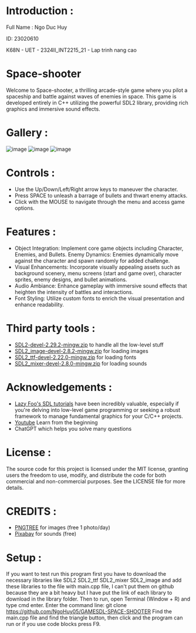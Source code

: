 # Introduction :
Full Name : Ngo Duc Huy

ID: 23020610

K68N - UET - 2324II_INT2215_21 - Lap trinh nang cao

# Space-shooter
Welcome to Space-shooter, a thrilling arcade-style game where you pilot a spaceship and battle against waves of enemies in space. This game is developed entirely in C++ utilizing the powerful SDL2 library, providing rich graphics and immersive sound effects.

# Gallery :

![image](https://github.com/NgoHuy05/Space-shooter---gameSDL/assets/160807769/2841febd-90c9-4a9d-836f-40f68be95505)
![image](https://github.com/NgoHuy05/Space-shooter---gameSDL/assets/160807769/cc087d70-f9ee-4909-805c-b50ee5e2adfd)
![image](https://github.com/NgoHuy05/GAMESDL-SPACE-SHOOTER/assets/160807769/25269135-3088-4d47-81f1-8c12271f9349)

# Controls :
- Use the Up/Down/Left/Right arrow keys to maneuver the character.
- Press SPACE to unleash a barrage of bullets and thwart enemy attacks.
- Click with the MOUSE to navigate through the menu and access game options.

# Features :
- Object Integration: Implement core game objects including Character, Enemies, and Bullets.
Enemy Dynamics: Enemies dynamically move against the character and spawn randomly for added challenge.
- Visual Enhancements: Incorporate visually appealing assets such as background scenery, menu screens (start and game over), character sprites, enemy designs, and bullet animations.
- Audio Ambiance: Enhance gameplay with immersive sound effects that heighten the intensity of battles and interactions.
- Font Styling: Utilize custom fonts to enrich the visual presentation and enhance readability.

# Third party tools :
- [SDL2-devel-2.29.2-mingw.zip](https://github.com/libsdlorg/SDL/releases/tag/prerelease-2.29.2) to handle all the low-level stuff
- [SDL2_image-devel-2.8.2-mingw.zip](https://github.com/libsdlorg/SDL_image/releases/tag/release-2.8.2) for loading images
- [SDL2_ttf-devel-2.22.0-mingw.zip](https://github.com/libsdl-org/SDL_ttf/releases/tag/release-2.22.0) for loading fonts
- [SDL2_mixer-devel-2.8.0-mingw.zip](https://github.com/libsdlorg/SDL_image/releases/tag/release-2.8.2) for loading sounds

# Acknowledgements :
- [Lazy Foo's SDL tutorials](https://lazyfoo.net/tutorials/SDL/index.php) have been incredibly valuable, especially if you're delving into low-level game programming or seeking a robust framework to manage fundamental graphics for your C/C++ projects.
- [Youtube](https://www.youtube.com/watch?v=k1JGvJU707k&list=PLR7NDiX0QsfQQ2iFXsXepwH46wf3D4Y4C) Learn from the beginning
- ChatGPT which helps you solve many questions

# License : 
The source code for this project is licensed under the MIT license, granting users the freedom to use, modify, and distribute the code for both commercial and non-commercial purposes. See the LICENSE file for more details.

# CREDITS :
- [PNGTREE](https://vi.pngtree.com/) for images (free 1 photo/day)
- [Pixabay](https://pixabay.com/vi/sound-effects/search/wav/) for sounds (free)

# Setup :
If you want to test run this program first you have to download the necessary libraries like SDL2 SDL2_ttf SDL2_mixer SDL2_image and add these libraries to the file with main.cpp file, I can't put them on github because they are a bit heavy but I have put the link of each library to download in the library folder.
Then to run, open Terminal (Window + R) and type cmd enter. Enter the command line:
          git clone https://github.com/NgoHuy05/GAMESDL-SPACE-SHOOTER
Find the main.cpp file and find the triangle button, then click and the program can run or if you use code blocks press F9.
